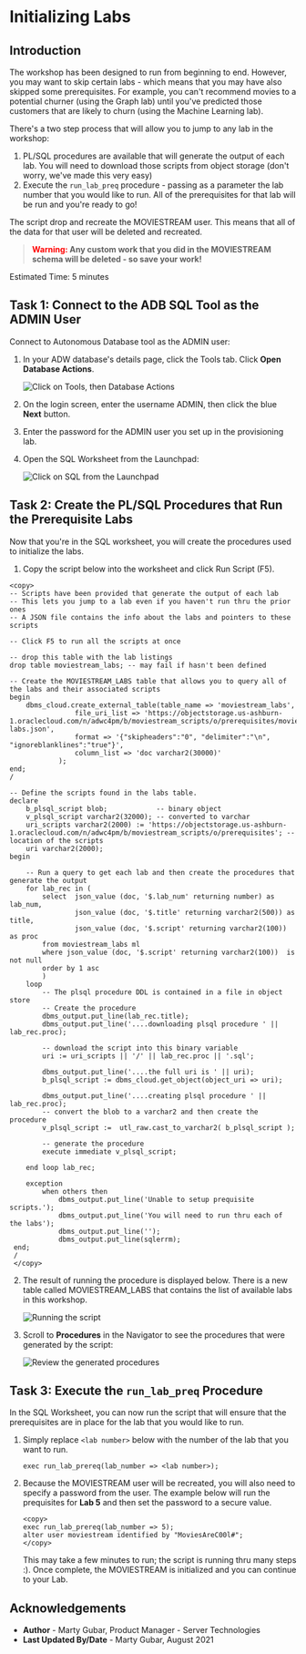 # Initializing Labs

## Introduction
The workshop has been designed to run from beginning to end.  However, you may want to skip certain labs - which means that you may have also skipped some prerequisites.  For example, you can't recommend movies to a potential churner (using the Graph lab) until you've predicted those customers that are likely to churn (using the Machine Learning lab).

There's a two step process that will allow you to jump to any lab in the workshop:

1. PL/SQL procedures are available that will generate the output of each lab.  You will need to download those scripts from object storage (don't worry, we've made this very easy)
2. Execute the `run_lab_preq` procedure - passing as a parameter the lab number that you would like to run.  All of the prerequisites for that lab will be run and you're ready to go!

The script drop and recreate the MOVIESTREAM user.  This means that all of the data for that user will be deleted and recreated.

>**<span style="color:red">Warning:</span>  Any custom work that you did in the MOVIESTREAM schema will be deleted - so save your work!**

Estimated Time: 5 minutes

## Task 1:  Connect to the ADB SQL Tool as the ADMIN User

Connect to Autonomous Database tool as the ADMIN user:

1. In your ADW database's details page, click the Tools tab. Click **Open Database Actions**.

    ![Click on Tools, then Database Actions](images/launchdbactions.png " ")

2. On the login screen, enter the username ADMIN, then click the blue **Next** button.

3. Enter the password for the ADMIN user you set up in the provisioning lab.

4. Open the SQL Worksheet from the Launchpad:

    ![Click on SQL from the Launchpad](images/launchpad.png " ")

## Task 2:  Create the PL/SQL Procedures that Run the Prerequisite Labs

Now that you're in the SQL worksheet, you will create the procedures used to initialize the labs.  

1. Copy the script below into the worksheet and click Run Script (F5).

```
<copy>
-- Scripts have been provided that generate the output of each lab
-- This lets you jump to a lab even if you haven't run thru the prior ones
-- A JSON file contains the info about the labs and pointers to these scripts

-- Click F5 to run all the scripts at once

-- drop this table with the lab listings
drop table moviestream_labs; -- may fail if hasn't been defined

-- Create the MOVIESTREAM_LABS table that allows you to query all of the labs and their associated scripts
begin
    dbms_cloud.create_external_table(table_name => 'moviestream_labs',
                file_uri_list => 'https://objectstorage.us-ashburn-1.oraclecloud.com/n/adwc4pm/b/moviestream_scripts/o/prerequisites/moviestream-labs.json',
                format => '{"skipheaders":"0", "delimiter":"\n", "ignoreblanklines":"true"}',
                column_list => 'doc varchar2(30000)'
            );
end;
/

-- Define the scripts found in the labs table.
declare
    b_plsql_script blob;            -- binary object
    v_plsql_script varchar2(32000); -- converted to varchar
    uri_scripts varchar2(2000) := 'https://objectstorage.us-ashburn-1.oraclecloud.com/n/adwc4pm/b/moviestream_scripts/o/prerequisites'; -- location of the scripts
    uri varchar2(2000);
begin

    -- Run a query to get each lab and then create the procedures that generate the output
    for lab_rec in (
        select  json_value (doc, '$.lab_num' returning number) as lab_num,
                json_value (doc, '$.title' returning varchar2(500)) as title,
                json_value (doc, '$.script' returning varchar2(100)) as proc        
        from moviestream_labs ml
        where json_value (doc, '$.script' returning varchar2(100))  is not null
        order by 1 asc
        )
    loop
        -- The plsql procedure DDL is contained in a file in object store
        -- Create the procedure
        dbms_output.put_line(lab_rec.title);
        dbms_output.put_line('....downloading plsql procedure ' || lab_rec.proc);

        -- download the script into this binary variable        
        uri := uri_scripts || '/' || lab_rec.proc || '.sql';

        dbms_output.put_line('....the full uri is ' || uri);        
        b_plsql_script := dbms_cloud.get_object(object_uri => uri);

        dbms_output.put_line('....creating plsql procedure ' || lab_rec.proc);
        -- convert the blob to a varchar2 and then create the procedure
        v_plsql_script :=  utl_raw.cast_to_varchar2( b_plsql_script );

        -- generate the procedure
        execute immediate v_plsql_script;

    end loop lab_rec;  

    exception
        when others then
            dbms_output.put_line('Unable to setup prequisite scripts.');
            dbms_output.put_line('You will need to run thru each of the labs');
            dbms_output.put_line('');
            dbms_output.put_line(sqlerrm);
 end;
 /
 </copy>
```

2. The result of running the procedure is displayed below. There is a new table called MOVIESTREAM_LABS that contains the list of available labs in this workshop.

    ![Running the script](images/run-script.png)

3. Scroll to **Procedures** in the Navigator to see the procedures that were generated by the script:

    ![Review the generated procedures](images/generated-procedures.png " ")

## Task 3: Execute the `run_lab_preq` Procedure

In the SQL Worksheet, you can now run the script that will ensure that the prerequisites are in place for the lab that you would like to run.  

1. Simply replace ``<lab number>`` below with the number of the lab that you want to run.

    ``exec run_lab_prereq(lab_number => <lab number>);``

2. Because the MOVIESTREAM user will be recreated, you will also need to specify a password from the user. The example below will run the prequisites for **Lab 5** and then set the password to a secure value.

    ```
    <copy>
    exec run_lab_prereq(lab_number => 5);
    alter user moviestream identified by "MoviesAreC00l#";
    </copy>
    ```

    This may take a few minutes to run; the script is running thru many steps :). Once complete, the MOVIESTREAM is initialized and you can continue to your Lab.

## Acknowledgements

* **Author** - Marty Gubar, Product Manager - Server Technologies
* **Last Updated By/Date** - Marty Gubar, August 2021
